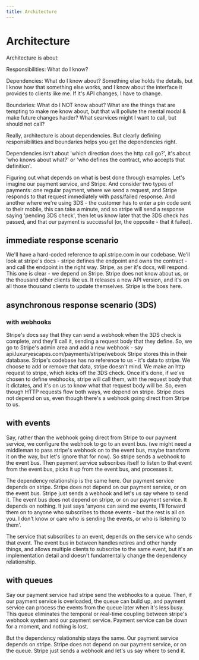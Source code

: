 ```yaml
---
title: Architecture
---
```


<h1>Architecture</h1>

Architecture is about:

Responsibilities: What do I know?

Dependencies: What do I know about? Something else holds the details, but I know how that something else works, and I know about the interface it provides to clients like me. If it's API changes, I have to change.

Boundaries: What do I NOT know about? What are the things that are tempting to make me know about, but that will pollute the mental modal & make future changes harder? What searvices might I want to call, but should not call?

Really, architecture is about dependencies. But clearly defining responsibilities and boundaries helps you get the dependencies right.

Dependencies isn't about 'which direction does the http call go?', it's about 'who knows about what?' or 'who defines the contract, who accepts that definition'.

Figuring out what depends on what is best done through examples. Let's imagine our payment service, and Stripe. And consider two types of payments: one regular payment, where we send a request, and Stripe responds to that request immediately with pass/failed response. And another where we're using 3DS - the customer has to enter a pin code sent to their mobile, this can take a minute, and so stripe will send a response saying 'pending 3DS check', then let us know later that the 3DS check has passed, and that our payment is successful (or, the opposite - that it failed).

## immediate response scenario

We'll have a hard-coded reference to api.stripe.com in our codebase. We'll look at stripe's docs - stripe defines the endpoint and owns the contract - and call the endpoint in the right way. Stripe, as per it's docs, will respond.
This one is clear - we depend on Stripe. Stripe does not know about us, or the thousand other clients like us. It releases a new API version, and it's on all those thousand clients to update themselves. Stripe is the boss here.

## asynchronous response scenario (3DS)

### with webhooks

Stripe's docs say that they can send a webhook when the 3DS check is complete, and they'll call it, sending a request body that they define.
So, we go to Stripe's admin area and add a new webhook - say api.luxuryescapes.com/payments/stripe/webook
Stripe stores this in their database. Stripe's codebase has no reference to us - it's data to stripe. We choose to add or remove that data, stripe doesn't mind.
We make an http request to stripe, which kicks off the 3DS check. Once it's done, if we've chosen to define webhooks, stripe will call them, with the request body that it dictates, and it's on us to know what that request body will be.
So, even though HTTP requests flow both ways, we depend on stripe. Stripe does not depend on us, even though there's a webhook going direct from Stripe to us.

## with events

Say, rather than the webhook going direct from Stripe to our payment service, we configure the webhook to go to an event bus. (we might need a middleman to pass stripe's webhook on to the event bus, maybe transform it on the way, but let's ignore that for now). So stripe sends a webhook to the event bus. Then payment service subscribes itself to listen to that event from the event bus, picks it up from the event bus, and processes it.

The dependency relationship is the same here. Our payment service depends on stripe. Stripe does not depend on our payment service, or on the event bus. Stripe just sends a webhook and let's us say where to send it.
The event bus does not depend on stripe, or on our payment service. It depends on nothing. It just says 'anyone can send me events, I'll forward them on to anyone who subscribes to those events - but the rest is all on you. I don't know or care who is sending the events, or who is listening to them'.

The service that subscribes to an event, depends on the service who sends that event. The event bus in between handles retires and other handy things, and allows multiple clients to subscribe to the same event, but it's an implementation detail and doesn't fundamentally change the dependency relationship.

## with queues

Say our payment service had stripe send the webhooks to a queue. Then, if our payment service is overloaded, the queue can build up, and payment service can process the events from the queue later when it's less busy.
This queue eliminates the temporal or real-time coupling between stripe's webhook system and our payment service. Payment service can be down for a moment, and nothing is lost.

But the dependency relationship stays the same. Our payment service depends on stripe. Stripe does not depend on our payment service, or on the queue. Stripe just sends a webhook and let's us say where to send it.

